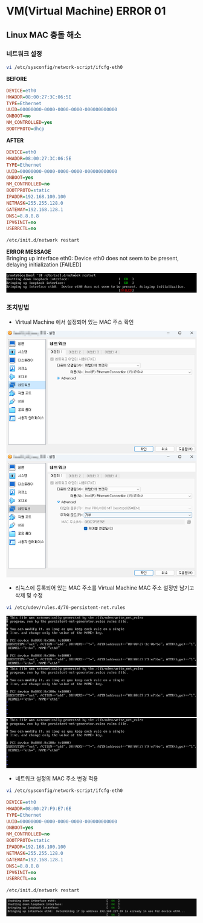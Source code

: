 # VM(Virtual Machine) ERROR 01
## Linux MAC 충돌 해소
### 네트워크 설정
```sh
vi /etc/sysconfig/network-script/ifcfg-eth0
```
__BEFORE__
```ini
DEVICE=eth0
HWADDR=08:00:27:3C:06:5E
TYPE=Ethernet
UUID=00000000-0000-0000-0000-000000000000
ONBOOT=no
NM_CONTROLLED=yes
BOOTPROTO=dhcp
```
__AFTER__
```ini
DEVICE=eth0
HWADDR=08:00:27:3C:06:5E
TYPE=Ethernet
UUID=00000000-0000-0000-0000-000000000000
ONBOOT=yes
NM_CONTROLLED=no
BOOTPROTO=static
IPADDR=192.168.100.100
NETMASK=255.255.128.0
GATEWAY=192.168.128.1
DNS1=8.8.8.8
IPV6INIT=no
USERRCTL=no
```
```sh
/etc/init.d/network restart
```
__ERROR MESSAGE__  
Bringing up interface eth0: Device eth0 does not seem to be present, delaying initialization [FAILED]

![VM_ERROR_01_01](../img/VM_ERROR_01_01.png)

### 조치방법 
- Virtual Machine 에서 설정되어 있는 MAC 주소 확인  

![VM_ERROR_01_02](../img/VM_ERROR_01_02.png)
![VM_ERROR_01_03](../img/VM_ERROR_01_03.png)

- 리눅스에 등록되어 있는 MAC 주소를 Virtual Machine MAC 주소 설정만 남기고 삭제 및 수정  

```sh
vi /etc/udev/rules.d/70-persistent-net.rules
```
![VM_ERROR_01_04](../img/VM_ERROR_01_04.png)
![VM_ERROR_01_05](../img/VM_ERROR_01_05.png)
![VM_ERROR_01_06](../img/VM_ERROR_01_06.png)

- 네트워크 설정의 MAC 주소 변경 적용
```sh
vi /etc/sysconfig/network-script/ifcfg-eth0
```
```ini
DEVICE=eth0
HWADDR=08:00:27:F9:E7:6E
TYPE=Ethernet
UUID=00000000-0000-0000-0000-000000000000
ONBOOT=yes
NM_CONTROLLED=no
BOOTPROTO=static
IPADDR=192.168.100.100
NETMASK=255.255.128.0
GATEWAY=192.168.128.1
DNS1=8.8.8.8
IPV6INIT=no
USERRCTL=no
```
```sh
/etc/init.d/network restart
```
![VM_ERROR_01_07](../img/VM_ERROR_01_07.png)